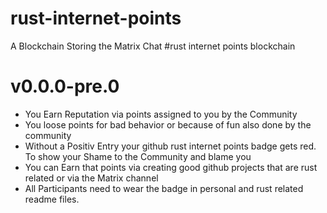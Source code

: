 # rust-internet-points
A Blockchain Storing the Matrix Chat #rust internet points blockchain 

# v0.0.0-pre.0
- You Earn Reputation via points assigned to you by the Community
- You loose points for bad behavior or because of fun also done by the community
- Without a Positiv Entry your github rust internet points badge gets red. To show your Shame to the Community and blame you
- You can Earn that points via creating good github projects that are rust related or via the Matrix channel
- All Participants need to wear the badge in personal and rust related readme files.
